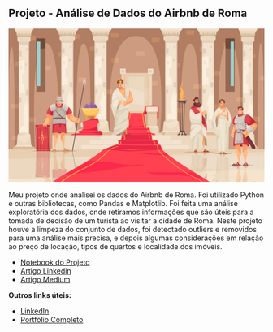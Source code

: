 ## Projeto - Análise de Dados do Airbnb de Roma

<p align="center">
  <img src="1912.i126.036.ancient rome.jpg" >
</p>

Meu projeto onde analisei os dados do Airbnb de Roma. Foi utilizado Python e outras bibliotecas, como Pandas e Matplotlib.
Foi feita uma análise exploratória dos dados, onde retiramos informações que são úteis para a tomada de decisão de um turista ao visitar a cidade de Roma.
Neste projeto houve a limpeza do conjunto de dados, foi detectado outliers e removidos para uma análise mais precisa, e depois algumas considerações em relação ao preço de locação, tipos de quartos e localidade dos imóveis.

* [Notebook do Projeto](https://github.com/Portoni/Analise_Dados_Airbnb/blob/main/airbnb_projeto.ipynb)
* [Artigo Linkedin]()
* [Artigo Medium]()



**Outros links úteis:**
* [LinkedIn](https://www.linkedin.com/in/daniel-toni/)
* [Portfólio Completo](https://github.com/Portoni/portfolio)
